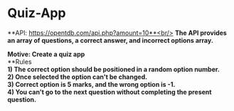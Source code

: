 # Quiz-App
**API: https://opentdb.com/api.php?amount=10**<br/>
**The API provides an array of questions, a correct answer, and incorrect options array.**<br/>

**Motive: Create a quiz app**<br/>
**Rules<br/>
**1) The correct option should be positioned in a random option number.**<br/>
**2) Once selected the option can't be changed.**<br/>
**3) Correct option is 5 marks, and the wrong option is -1.**<br/>
**4) You can't go to the next question without completing the present question.**<br/>


